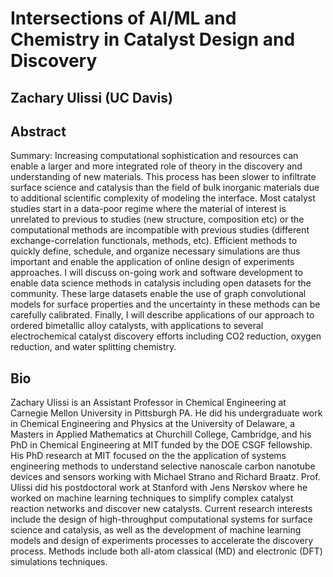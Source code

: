 # Intersections of AI/ML and Chemistry in Catalyst Design and Discovery
## Zachary Ulissi (UC Davis)
  
## Abstract 

Summary: Increasing computational sophistication and resources can enable a larger and more integrated role of theory in the discovery and understanding of new materials. This process has been slower to infiltrate surface science and catalysis than the field of bulk inorganic materials due to additional scientific complexity of modeling the interface. Most catalyst studies start in a data-poor regime where the material of interest is unrelated to previous to studies (new structure, composition etc) or the computational methods are incompatible with previous studies (different exchange-correlation functionals, methods, etc). Efficient methods to quickly define, schedule, and organize necessary simulations are thus important and enable the application of online design of experiments approaches. I will discuss on-going work and software development to enable data science methods in catalysis including open datasets for the community.  These large datasets enable the use of graph convolutional models for surface properties and the uncertainty in these methods can be carefully calibrated.   Finally, I will describe applications of our approach to ordered bimetallic alloy catalysts, with applications to several electrochemical catalyst discovery efforts including CO2 reduction, oxygen reduction, and water splitting chemistry. 

  
## Bio
Zachary Ulissi is an Assistant Professor in Chemical Engineering at Carnegie Mellon University in Pittsburgh PA. He did his undergraduate work in Chemical Engineering and Physics at the University of Delaware, a Masters in Applied Mathematics at Churchill College, Cambridge, and his PhD in Chemical Engineering at MIT funded by the DOE CSGF fellowship. His PhD research at MIT focused on the the application of systems engineering methods to understand selective nanoscale carbon nanotube devices and sensors working with Michael Strano and Richard Braatz. Prof. Ulissi did his postdoctoral work at Stanford with Jens Nørskov where he worked on machine learning techniques to simplify complex catalyst reaction networks and discover new catalysts. Current research interests include the design of high-throughput computational systems for surface science and catalysis, as well as the development of machine learning models and design of experiments processes to accelerate the discovery process.  Methods include both all-atom classical (MD) and electronic (DFT) simulations techniques.
